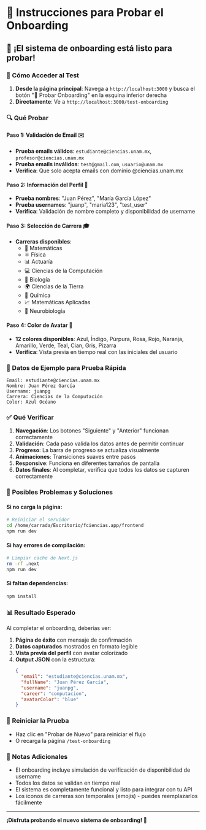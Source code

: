 # 🧪 Instrucciones para Probar el Onboarding

## 🚀 ¡El sistema de onboarding está listo para probar!

### 📍 Cómo Acceder al Test

1. **Desde la página principal**: Navega a `http://localhost:3000` y busca el botón "🧪 Probar Onboarding" en la esquina inferior derecha
2. **Directamente**: Ve a `http://localhost:3000/test-onboarding`

### 🔍 Qué Probar

#### **Paso 1: Validación de Email** ✉️
- **Prueba emails válidos**: `estudiante@ciencias.unam.mx`, `profesor@ciencias.unam.mx`
- **Prueba emails inválidos**: `test@gmail.com`, `usuario@unam.mx`
- **Verifica**: Que solo acepta emails con dominio @ciencias.unam.mx

#### **Paso 2: Información del Perfil** 👤
- **Prueba nombres**: "Juan Pérez", "María García López"
- **Prueba usernames**: "juanp", "maria123", "test_user"
- **Verifica**: Validación de nombre completo y disponibilidad de username

#### **Paso 3: Selección de Carrera** 🎓
- **Carreras disponibles**:
  - 📐 Matemáticas
  - ⚛️ Física
  - 📊 Actuaría
  - 💻 Ciencias de la Computación
  - 🧬 Biología
  - 🌍 Ciencias de la Tierra
  - 🧪 Química
  - 📈 Matemáticas Aplicadas
  - 🧠 Neurobiología

#### **Paso 4: Color de Avatar** 🎨
- **12 colores disponibles**: Azul, Índigo, Púrpura, Rosa, Rojo, Naranja, Amarillo, Verde, Teal, Cian, Gris, Pizarra
- **Verifica**: Vista previa en tiempo real con las iniciales del usuario

### 🎯 Datos de Ejemplo para Prueba Rápida

```
Email: estudiante@ciencias.unam.mx
Nombre: Juan Pérez García
Username: juanpg
Carrera: Ciencias de la Computación
Color: Azul Océano
```

### ✅ Qué Verificar

1. **Navegación**: Los botones "Siguiente" y "Anterior" funcionan correctamente
2. **Validación**: Cada paso valida los datos antes de permitir continuar
3. **Progreso**: La barra de progreso se actualiza visualmente
4. **Animaciones**: Transiciones suaves entre pasos
5. **Responsive**: Funciona en diferentes tamaños de pantalla
6. **Datos finales**: Al completar, verifica que todos los datos se capturen correctamente

### 🐛 Posibles Problemas y Soluciones

#### Si no carga la página:
```bash
# Reiniciar el servidor
cd /home/carrada/Escritorio/fciencias.app/frontend
npm run dev
```

#### Si hay errores de compilación:
```bash
# Limpiar cache de Next.js
rm -rf .next
npm run dev
```

#### Si faltan dependencias:
```bash
npm install
```

### 📊 Resultado Esperado

Al completar el onboarding, deberías ver:

1. **Página de éxito** con mensaje de confirmación
2. **Datos capturados** mostrados en formato legible
3. **Vista previa del perfil** con avatar colorizado
4. **Output JSON** con la estructura:
   ```json
   {
     "email": "estudiante@ciencias.unam.mx",
     "fullName": "Juan Pérez García",
     "username": "juanpg",
     "career": "computacion",
     "avatarColor": "blue"
   }
   ```

### 🔄 Reiniciar la Prueba

- Haz clic en "Probar de Nuevo" para reiniciar el flujo
- O recarga la página `/test-onboarding`

### 📝 Notas Adicionales

- El onboarding incluye simulación de verificación de disponibilidad de username
- Todos los datos se validan en tiempo real
- El sistema es completamente funcional y listo para integrar con tu API
- Los iconos de carreras son temporales (emojis) - puedes reemplazarlos fácilmente

---

**¡Disfruta probando el nuevo sistema de onboarding! 🎉**
